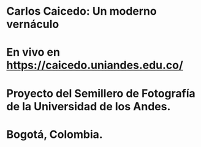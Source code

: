 # Carlos Caicedo: Un moderno vernáculo
# En vivo en https://caicedo.uniandes.edu.co/
# Proyecto del Semillero de Fotografía de la Universidad de los Andes.
# Bogotá, Colombia.
